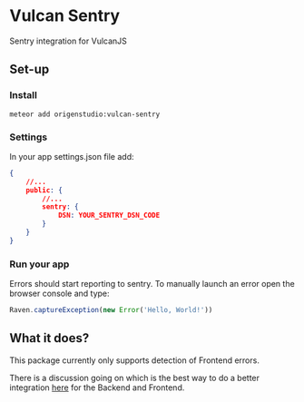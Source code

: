 # Vulcan Sentry
Sentry integration for VulcanJS

## Set-up

### Install
```
meteor add origenstudio:vulcan-sentry
```

### Settings

In your app settings.json file add:

``` json
{
    //...
    public: {
        //...
        sentry: {
            DSN: YOUR_SENTRY_DSN_CODE
        }
    }
}

```

### Run your app
Errors should start reporting to sentry. To manually launch an error open the browser console and type:
``` js
Raven.captureException(new Error('Hello, World!'))
```

## What it does?

This package currently only supports detection of Frontend errors.

There is a discussion going on which is the best way to do a better integration [here](https://github.com/VulcanJS/Vulcan/issues/2014) for the Backend and Frontend.




